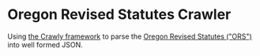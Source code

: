 # Oregon Revised Statutes Crawler

Using [the Crawly framework](https://github.com/elixir-crawly/crawly) to parse
the [Oregon Revised Statutes ("ORS")](https://www.oregonlegislature.gov/bills_laws/Pages/ORS.aspx) into well formed JSON.

